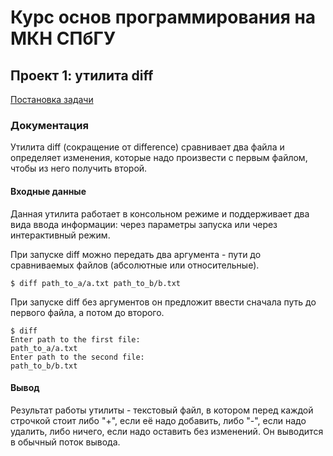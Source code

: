 # Курс основ программирования на МКН СПбГУ
## Проект 1: утилита diff

[Постановка задачи](./TASK.md)

### Документация

Утилита diff (сокращение от difference) сравнивает два файла и определяет изменения, которые надо произвести с первым файлом, чтобы из него получить второй.

#### Входные данные

Данная утилита работает в консольном режиме и поддерживает два вида ввода информации: через параметры запуска или через интерактивный режим.

При запуске diff можно передать два аргумента - пути до сравниваемых файлов (абсолютные или относительные).

    $ diff path_to_a/a.txt path_to_b/b.txt

При запуске diff без аргументов он предложит ввести сначала путь до первого файла, а потом до второго.

    $ diff
    Enter path to the first file:
    path_to_a/a.txt
    Enter path to the second file:
    path_to_b/b.txt

#### Вывод

Результат работы утилиты - текстовый файл, в котором перед каждой строчкой стоит либо "+", если её надо добавить, либо "-", если надо удалить, либо ничего, если надо оставить без изменений. Он выводится в обычный поток вывода.